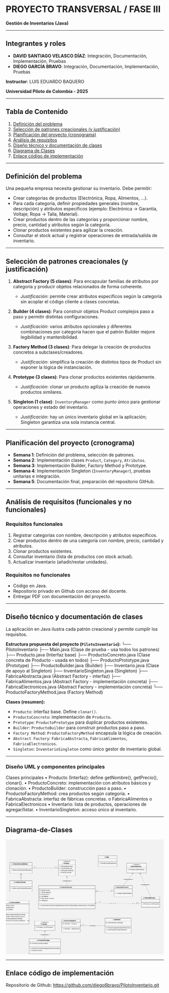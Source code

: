 # PROYECTO TRANSVERSAL / FASE III
**Gestión de Inventarios (Java)**  

---

## Integrantes y roles
- **DAVID SANTIAGO VELASCO DÍAZ**: Integración, Documentación, Implementación, Pruebas  
- **DIEGO GARCÍA BRAVO**: Integración, Documentación, Implementación, Pruebas  

**Instructor**: LUIS EDUARDO BAQUERO  

**Universidad Piloto de Colombia - 2025**  

---

## Tabla de Contenido
1. [Definición del problema](#definición-del-problema)  
2. [Selección de patrones creacionales (y justificación)](#selección-de-patrones-creacionales-y-justificación)  
3. [Planificación del proyecto (cronograma)](#planificación-del-proyecto-cronograma)  
4. [Análisis de requisitos](#análisis-de-requisitos-funcionales-y-no-funcionales)  
5. [Diseño técnico y documentación de clases](#diseño-técnico-y-documentación-de-clases)
6. [Diagrama de Clases](#Diagrama-de-Clases)
7. [Enlace código de implementación](#enlace-código-de-implementación)  

---

## Definición del problema
Una pequeña empresa necesita gestionar su inventario. Debe permitir:  
- Crear categorías de productos (Electrónica, Ropa, Alimentos, …).  
- Para cada categoría, definir propiedades generales (nombre, descripción) y atributos específicos (ejemplo: Electrónica → Garantía, Voltaje; Ropa → Talla, Material).  
- Crear productos dentro de las categorías y proporcionar nombre, precio, cantidad y atributos según la categoría.  
- Clonar productos existentes para agilizar la creación.  
- Consultar el stock actual y registrar operaciones de entrada/salida de inventario.  

---

## Selección de patrones creacionales (y justificación)
1. **Abstract Factory (5 clases)**: Para encapsular familias de atributos por categoría y producir objetos relacionados de forma coherente.  
   - *Justificación*: permite crear atributos específicos según la categoría sin acoplar el código cliente a clases concretas.  

2. **Builder (4 clases)**: Para construir objetos Product complejos paso a paso y permitir distintas configuraciones.  
   - *Justificación*: varios atributos opcionales y diferentes combinaciones por categoría hacen que el patrón Builder mejore legibilidad y mantenibilidad.  

3. **Factory Method (3 clases)**: Para delegar la creación de productos concretos a subclases/creadores.  
   - *Justificación*: simplifica la creación de distintos tipos de Product sin exponer la lógica de instanciación.  

4. **Prototype (3 clases)**: Para clonar productos existentes rápidamente.  
   - *Justificación*: clonar un producto agiliza la creación de nuevos productos similares.  

5. **Singleton (1 clase)**: `InventoryManager` como punto único para gestionar operaciones y estado del inventario.  
   - *Justificación*: hay un único inventario global en la aplicación; Singleton garantiza una sola instancia central.  

---

## Planificación del proyecto (cronograma)
- **Semana 1**: Definición del problema, selección de patrones.  
- **Semana 2**: Implementación clases `Product`, `Category`, `Atributos`.  
- **Semana 3**: Implementación Builder, Factory Method y Prototype.  
- **Semana 4**: Implementación Singleton (`InventoryManager`), pruebas unitarias e integración.  
- **Semana 5**: Documentación final, preparación del repositorio GitHub.  

---

## Análisis de requisitos (funcionales y no funcionales)

### Requisitos funcionales
1. Registrar categorías con nombre, descripción y atributos específicos.  
2. Crear productos dentro de una categoría con nombre, precio, cantidad y atributos.  
3. Clonar productos existentes.  
4. Consultar inventario (lista de productos con stock actual).  
5. Actualizar inventario (añadir/restar unidades).  

### Requisitos no funcionales
- Código en Java.  
- Repositorio privado en Github con acceso del docente.  
- Entregar PDF con documentación del proyecto.

---

## Diseño técnico y documentación de clases
La aplicación en Java ilustra cada patrón creacional y permite cumplir los requisitos.  

**Estructura propuesta del proyecto (`PilotoInventario`):**
└── PilotoInventario
├── Main.java (Clase de prueba - usa todos los patrones)
├── Producto.java (Interfaz base)
├── ProductoConcreto.java (Clase concreta de Producto - usada en todos)
├── ProductoPrototype.java (Prototype)
├── ProductoBuilder.java (Builder)
├── Inventario.java (Clase de apoyo al Singleton)
├── InventarioSingleton.java (Singleton)
├── FabricaAbstracta.java (Abstract Factory - interfaz)
├── FabricaAlimentos.java (Abstract Factory - implementación concreta)
├── FabricaElectronicos.java (Abstract Factory - implementación concreta)
└── ProductoFactoryMethod.java (Factory Method)

**Clases (resumen):**
- `Producto`: interfaz base. Define `clonar()`.  
- `ProductoConcreto`: implementación de `Producto`.  
- `Prototype`: `ProductoPrototype` para duplicar productos existentes.  
- `Builder`: `ProductoBuilder` para construir productos paso a paso.  
- `Factory Method`: `ProductoFactoryMethod` encapsula la lógica de creación.  
- `Abstract Factory`: `FabricaAbstracta`, `FabricaAlimentos`, `FabricaElectronicos`.  
- `Singleton`: `InventarioSingleton` como único gestor de inventario global.  

---
### Diseño UML y componentes principales
Clases principales
•	Producto (Interfaz): define getNombre(), getPrecio(), clonar().
•	ProductoConcreto: implementación con atributos básicos y clonación.
•	ProductoBuilder: construcción paso a paso.
•	ProductoFactoryMethod: crea productos según categoría.
•	FabricaAbstracta: interfaz de fábricas concretas.
o	FabricaAlimentos
o	FabricaElectronicos
•	Inventario: lista de productos, operaciones de agregar/listar.
•	InventarioSingleton: acceso único al inventario.

---

## Diagrama-de-Clases

![GestorInventario-UML-UniPiloto|1700](https://github.com/diego6bravo/PilotoInventario/blob/Fase-III/UML-Gestor%20de%20Inventario.png)

---
## Enlace código de implementación

Repositorio de Github: https://github.com/diego6bravo/PilotoInventario.git


